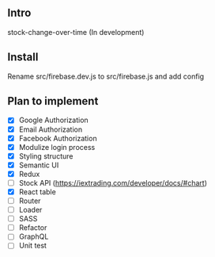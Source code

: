 ## Intro

stock-change-over-time (In development)


## Install

Rename src/firebase.dev.js to src/firebase.js and add config


## Plan to implement
- [x] Google Authorization
- [x] Email Authorization
- [x] Facebook Authorization
- [x] Modulize login process
- [x] Styling structure
- [x] Semantic UI
- [x] Redux
- [ ] Stock API (https://iextrading.com/developer/docs/#chart)
- [x] React table
- [ ] Router
- [ ] Loader
- [ ] SASS
- [ ] Refactor
- [ ] GraphQL
- [ ] Unit test